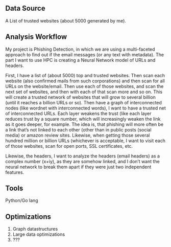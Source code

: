 ## Data Source
A List of trusted websites (about 5000 generated by me).

## Analysis Workflow
My project is Phishing Detection, in which we are using a multi-faceted approach to find out if the email messages (or any text with metadata). The part I want to use HPC is creating a Neural Network model of URLs and headers.
 
First, I have a list of (about 5000) top and trusted websites. Then scan each website (also confirmed mails from such corporations) and then scan for all URLs on the website/email. Then use each of those websites, and scan the next set of websites, and then with each of that scan more and so on. This will create a trusted network of websites that will grow to several billion (until it reaches a billion URLs or so).
Then have a graph of interconnected nodes (like wordnet with interconnected words), I want to have a trusted net of interconnected URLs. Each layer weakens the trust (like each layer reduces trust by a square number, which will increasingly weaken the link as it goes deeper, for example.
The idea is, that phishing will more often be a link that’s not linked to each other (other than in public posts (social media) or amazon review sites.
Likewise, when getting those several hundred million or billion URLs (whichever is acceptable, I want to visit each of those websites, scan for open ports, SSL certificates, etc. 
 
Likewise, the headers, I want to analyze the headers (email headers) as a complex number (x+iy), as they are somehow linked, and I don’t want the neural network to break them apart if they were just two independent features.

## Tools
Python/Go lang

## Optimizations
1. Graph datastructures
2. Large data optimizations
3. ???
